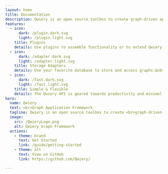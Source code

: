 ```yaml
---
layout: home
title: Documentation
description: Qwiery is an open source toolbox to create graph-driven apps.
features:
  - icon: 
      dark: /plugin.dark.svg
      light: /plugin.light.svg
    title: Plugins
    details: Use plugins to assemble functionality or to extend Qwiery, see e.g. <strong><a href="/plugins/semantic/">the semantic extensions</a></strong> or <strong><a href="/plugins/schema/">the schema and ontology plugin</a></strong>. Creating your own plugins is simple, see our <strong><a href="/dal/plugins">plugins guide</a></strong>.
  - icon:
      dark: /adapter.dark.svg
      light: /adapter.light.svg
    title: Storage Adapters
    details: Use your favorite database to store and access graphs:&nbsp;<a href="/adapters/cypher/">Neo4j</a>, <a href="/adapters/sparql/">AWS Neptune</a>, <a href="/adapters/sql/">MySql</a>, ...
  - icon:
      dark: /fast.dark.svg
      light: /fast.light.svg
    title: Simple & Flexible
    details: The Qwiery API is geared towards productivity and minimal friction. You can use it to quickly prototype graph applications and scale it to a robust enterprise application by means of plugins and backend adapters.
hero:
  name: Qwiery
  text: <br>Graph Application Framework 
  tagline: Qwiery is an open source toolbox to create <br>graph-driven apps.  
  image:
    src: /QwieryLogo.png
    alt: Qwiery Graph Framework
  actions:
    - theme: brand
      text: Get Started
      link: /guide/getting-started
    - theme: alt
      text: View on GitHub
      link: https://github.com/Qwiery/

---
```


